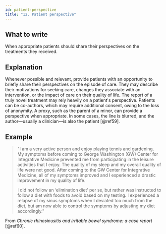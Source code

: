```yaml
---
id: patient-perspective
title: "12. Patient perspective"
---
```


## What to write

When appropriate patients should share their perspectives on the treatments they received.

## Explanation

Whenever possible and relevant, provide patients with an opportunity to briefly share their perspectives on the episode of care. They may describe their motivations for seeking care, changes they associate with an intervention, or the impact of care on their quality of life. The report of a truly novel treatment may rely heavily on a patient's perspective. Patients can be co-authors, which may require additional consent, owing to the loss of anonymity. A proxy, such as the parent of a minor, can provide a perspective when appropriate. In some cases, the line is blurred, and the author—usually a clinician—is also the patient [@ref59].

## Example

> "I am a very active person and enjoy playing tennis and gardening. My symptoms before coming to George Washington (GW) Center for Integrative Medicine prevented me from participating in the leisure activities that I enjoy. The quality of my sleep and my overall quality of life were not good. After coming to the GW Center for Integrative Medicine, all of my symptoms improved and I experienced a drastic improvement in my quality of life.
>
> I did not follow an ‘elimination diet’ per se, but rather was instructed to follow a diet with foods to avoid based on my testing. I experienced a relapse of my sinus symptoms when I deviated too much from the diet, but am now able to control the symptoms by adjusting my diet accordingly."

From _Chronic rhinosinusitis and irritable bowel syndrome: a case report_ [@ref60].
